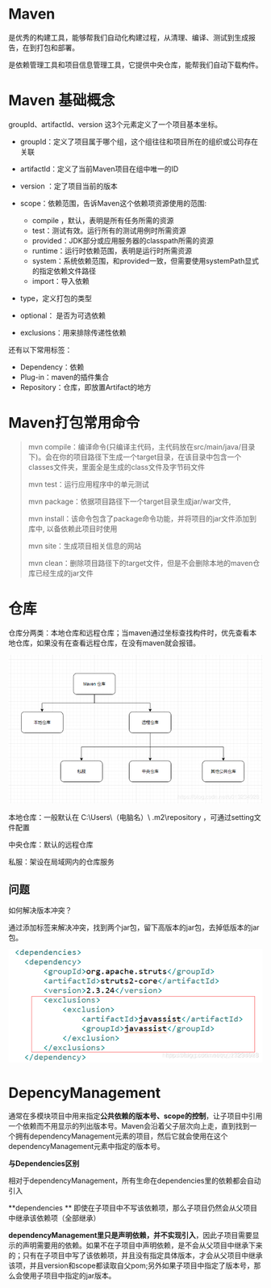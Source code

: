 # Maven 

是优秀的构建工具，能够帮我们自动化构建过程，从清理、编译、测试到生成报告，在到打包和部署。

是依赖管理工具和项目信息管理工具，它提供中央仓库，能帮我们自动下载构件。

# Maven 基础概念

groupId、artifactId、version 这3个元素定义了一个项目基本坐标。

* groupId：定义了项目属于哪个组，这个组往往和项目所在的组织或公司存在关联

* artifactId：定义了当前Maven项目在组中唯一的ID

* version ：定了项目当前的版本
* scope：依赖范围，告诉Maven这个依赖项资源使用的范围:
  * compile ，默认，表明是所有任务所需的资源
  * test：测试有效。运行所有的测试用例时所需资源
  * provided：JDK部分或应用服务器的classpath所需的资源
  * runtime：运行时依赖范围，表明是运行时所需资源
  * system：系统依赖范围，和provided一致，但需要使用systemPath显式的指定依赖文件路径
  * import：导入依赖
* type，定义打包的类型
* optional： 是否为可选依赖
* exclusions：用来排除传递性依赖



还有以下常用标签：

- Dependency：依赖
- Plug-in：maven的插件集合
- Repository：仓库，即放置Artifact的地方



# Maven打包常用命令

> mvn compile：编译命令(只编译主代码，主代码放在src/main/java/目录下)。会在你的项目路径下生成一个target目录，在该目录中包含一个classes文件夹，里面全是生成的class文件及字节码文件
>
> mvn test：运行应用程序中的单元测试
>
> mvn package：依据项目路径下一个target目录生成jar/war文件,
>
> mvn install：该命令包含了package命令功能，并将项目的jar文件添加到库中, 以备依赖此项目时使用
>
> mvn site：生成项目相关信息的网站
>
> mvn clean：删除项目路径下的target文件，但是不会删除本地的maven仓库已经生成的jar文件

# 仓库

仓库分两类：本地仓库和远程仓库；当maven通过坐标查找构件时，优先查看本地仓库，如果没有在查看远程仓库，在没有maven就会报错。

![在这里插入图片描述](assets/20190921212905639.png)

本地仓库：一般默认在 C:\Users\（电脑名）\ .m2\repository ，可通过setting文件配置

中央仓库：默认的远程仓库

私服：架设在局域网内的仓库服务



## 问题

如何解决版本冲突？

通过添加标签来解决冲突，找到两个jar包，留下高版本的jar包，去掉低版本的jar包。

![在这里插入图片描述](assets/20190921212918827.png)





# DepencyManagement

通常在多模块项目中用来指定**公共依赖的版本号、scope的控制**，让子项目中引用一个依赖而不用显示的列出版本号。Maven会沿着父子层次向上走，直到找到一个拥有dependencyManagement元素的项目，然后它就会使用在这个dependencyManagement元素中指定的版本号。





**与Dependencies区别**

相对于dependencyManagement，所有生命在dependencies里的依赖都会自动引入

 **dependencies ** 即使在子项目中不写该依赖项，那么子项目仍然会从父项目中继承该依赖项（全部继承）

**dependencyManagement里只是声明依赖，并不实现引入**，因此子项目需要显示的声明需要用的依赖。如果不在子项目中声明依赖，是不会从父项目中继承下来的；只有在子项目中写了该依赖项，并且没有指定具体版本，才会从父项目中继承该项，并且version和scope都读取自父pom;另外如果子项目中指定了版本号，那么会使用子项目中指定的jar版本。